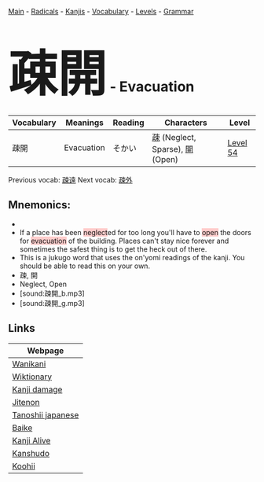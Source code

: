 <style> bigfont {font-size: 100px}</style>
[Main](../README.md) -
[Radicals](../radicals.md) -
[Kanjis](../kanjis.md) -
[Vocabulary](../vocabulary.md) -
[Levels](../levels.md) -
[Grammar](../grammar.md)
# <bigfont> 疎開</bigfont> - Evacuation 

| Vocabulary | Meanings | Reading | Characters | Level |
| --- | --- | --- | --- | --- |
| 疎開 | Evacuation | そかい |  [疎](../kanjis/疎.md) (Neglect, Sparse), [開](../kanjis/開.md) (Open) | [Level 54](../levels/wk_level54.md) |

Previous vocab: [疎遠](疎遠.md) Next vocab: [疎外](疎外.md) 

## Mnemonics:

* 
* If a place has been <span style="background-color:#ffcccb"> neglect</span>ed for too long you'll have to <span style="background-color:#ffcccb"> open</span> the doors for <span style="background-color:#ffcccb"> evacuation</span> of the building. Places can't stay nice forever and sometimes the safest thing is to get the heck out of there.
* This is a jukugo word that uses the on'yomi readings of the kanji. You should be able to read this on your own.
* 疎, 開
* Neglect, Open
* [sound:疎開_b.mp3]
* [sound:疎開_g.mp3]


## Links 

| Webpage |
| --- |
| [Wanikani          ](https://www.wanikani.com/kanji/疎開) |
| [Wiktionary        ](https://en.wiktionary.org/wiki/疎開) |
| [Kanji damage      ](http://www.kanjidamage.com/kanji/search?utf8=✓&q=疎開) |
| [Jitenon           ](https://jitenon.com/kanji/疎開) |
| [Tanoshii japanese ](https://www.tanoshiijapanese.com/dictionary/kanji.cfm?k=疎開) |
| [Baike             ](https://baike.baidu.com/item/疎開) |
| [Kanji Alive       ](https://app.kanjialive.com/疎開) |
| [Kanshudo          ](https://www.kanshudo.com/searchmn?q=疎開) |
| [Koohii            ](https://kanji.koohii.com/study/kanji/疎開) |
